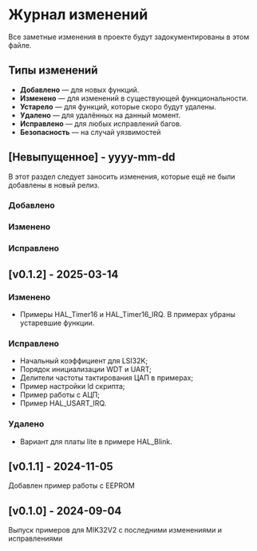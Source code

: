 
# Журнал изменений
Все заметные изменения в проекте будут задокументированы в этом файле.

## Типы изменений
- **Добавлено** — для новых функций.
- **Изменено** — для изменений в существующей функциональности.
- **Устарело** — для функций, которые скоро будут удалены.
- **Удалено** — для удалённых на данный момент.
- **Исправлено** — для любых исправлений багов.
- **Безопасность** — на случай уязвимостей

## [Невыпущенное] - yyyy-mm-dd
 
В этот раздел следует заносить изменения, которые ещё не были добавлены в новый релиз.
 
### Добавлено

### Изменено

### Исправлено

## [v0.1.2] - 2025-03-14
 
### Изменено
- Примеры HAL_Timer16 и HAL_Timer16_IRQ. В примерах убраны устаревшие функции.

### Исправлено
- Начальный коэффициент для LSI32K;
- Порядок инициализации WDT и UART;
- Делители частоты тактирования ЦАП в примерах;
- Пример настройки ld скрипта;
- Пример работы с АЦП;
- Пример HAL_USART_IRQ.

### Удалено
- Вариант для платы lite в примере HAL_Blink.

## [v0.1.1] - 2024-11-05
 
Добавлен пример работы с EEPROM

## [v0.1.0] - 2024-09-04
 
Выпуск примеров для MIK32V2 с последними изменениями и исправлениями


